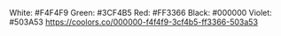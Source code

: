 White: #F4F4F9
Green: #3CF4B5
Red: #FF3366
Black: #000000
Violet: #503A53
https://coolors.co/000000-f4f4f9-3cf4b5-ff3366-503a53